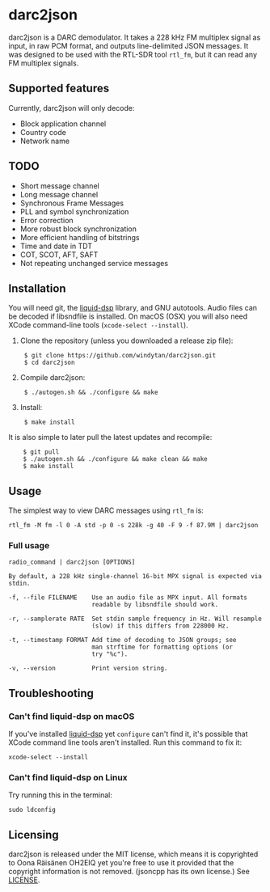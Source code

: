 # darc2json

darc2json is a DARC demodulator. It takes a 228 kHz FM multiplex signal as
input, in raw PCM format, and outputs line-delimited JSON messages. It was
designed to be used with the RTL-SDR tool `rtl_fm`, but it can read any FM
multiplex signals.

## Supported features

Currently, darc2json will only decode:

* Block application channel
* Country code
* Network name

## TODO

* Short message channel
* Long message channel
* Synchronous Frame Messages
* PLL and symbol synchronization
* Error correction
* More robust block synchronization
* More efficient handling of bitstrings
* Time and date in TDT
* COT, SCOT, AFT, SAFT
* Not repeating unchanged service messages

## Installation

You will need git, the [liquid-dsp][liquid-dsp] library, and GNU autotools.
Audio files can be decoded if libsndfile is installed. On macOS (OSX) you will
also need XCode command-line tools (`xcode-select --install`).

1. Clone the repository (unless you downloaded a release zip file):

        $ git clone https://github.com/windytan/darc2json.git
        $ cd darc2json

2. Compile darc2json:

        $ ./autogen.sh && ./configure && make

3. Install:

        $ make install

It is also simple to later pull the latest updates and recompile:

        $ git pull
        $ ./autogen.sh && ./configure && make clean && make
        $ make install

[liquid-dsp]: https://github.com/jgaeddert/liquid-dsp

## Usage

The simplest way to view DARC messages using `rtl_fm` is:

    rtl_fm -M fm -l 0 -A std -p 0 -s 228k -g 40 -F 9 -f 87.9M | darc2json

### Full usage

```
radio_command | darc2json [OPTIONS]

By default, a 228 kHz single-channel 16-bit MPX signal is expected via
stdin.

-f, --file FILENAME    Use an audio file as MPX input. All formats
                       readable by libsndfile should work.

-r, --samplerate RATE  Set stdin sample frequency in Hz. Will resample
                       (slow) if this differs from 228000 Hz.

-t, --timestamp FORMAT Add time of decoding to JSON groups; see
                       man strftime for formatting options (or
                       try "%c").

-v, --version          Print version string.
```

## Troubleshooting

### Can't find liquid-dsp on macOS

If you've installed [liquid-dsp][liquid-dsp] yet `configure` can't find it, it's
possible that XCode command line tools aren't installed. Run this command to fix
it:

    xcode-select --install

### Can't find liquid-dsp on Linux

Try running this in the terminal:

    sudo ldconfig

## Licensing

darc2json is released under the MIT license, which means it is copyrighted to
Oona Räisänen OH2EIQ yet you're free to use it provided that the copyright
information is not removed. (jsoncpp has its own license.) See
[LICENSE](LICENSE).
